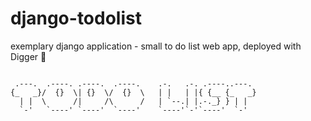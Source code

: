 # django-todolist
exemplary django application - small to do list web app, deployed with Digger 🚀

```

 .---.  .----. .----.  .----.    .-.   .-. .----..---. 
{_   _}/  {}  \| {}  \/  {}  \   | |   | |{ {__ {_   _}
  | |  \      /|     /\      /   | `--.| |.-._} } | |  
  `-'   `----' `----'  `----'    `----'`-'`----'  `-'  

```
